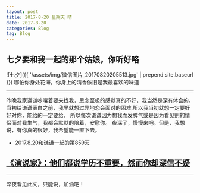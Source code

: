 ```yaml
---
layout: post
title: 2017-8-20 星期天 晴
date: 2017-8-20
categories: Blog
tag: Blog
---
```

## 七夕要和我一起的那个姑娘，你听好咯

![七夕]({{ '/assets/img/微信图片_20170820205513.jpg' | prepend:site.baseurl }})
  哪怕你身处花海，你身上的清香依旧是我最喜欢的味道

-----------------------------

  昨晚我家谦谦吵嚷着要来找我，思念至极的感觉真的不好，我当然是深有体会的。
当初给谦谦表白之前，我早就想过异地恋会面对的困难,所以我当初就想一定要好好对你，能给的一定要给，
所以每次谦谦因为想我而发脾气或是因为看见别的情侣而对我生气，我都会默默的陪着，安慰你。
  夜深了，慢慢来吧。但是，我想说，有你真的很好，我希望能一直下去。
* 2017.8.20和谦谦一起的第859天
## [《演说家》：他们都说学历不重要，然而你却深信不疑](http://www.jianshu.com/p/bbe4c3ab2a35?utm_campaign=haruki&utm_content=note&utm_medium=reader_share&utm_source=weixin&from=singlemessage)
--------------------

 深夜看见此文，只能说，加油吧！
